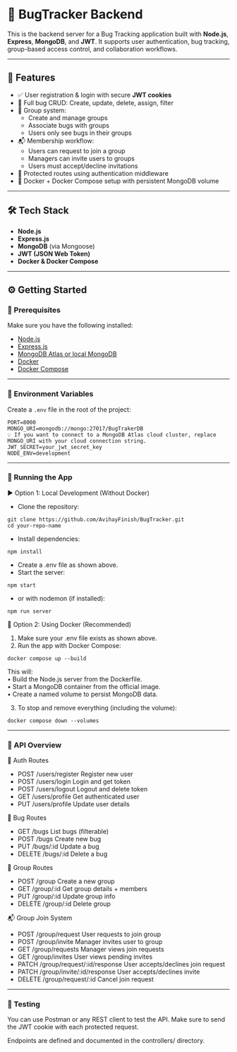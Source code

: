 # 🐞 BugTracker Backend

This is the backend server for a Bug Tracking application built with **Node.js**, **Express**, **MongoDB**, and **JWT**. It supports user authentication, bug tracking, group-based access control, and collaboration workflows.

---

## 🚀 Features

- ✅ User registration & login with secure **JWT cookies**
- 🐞 Full bug CRUD: Create, update, delete, assign, filter
- 👥 Group system:
  - Create and manage groups
  - Associate bugs with groups
  - Users only see bugs in their groups
- 📬 Membership workflow:
  - Users can request to join a group
  - Managers can invite users to groups
  - Users must accept/decline invitations
- 🔐 Protected routes using authentication middleware
- 🐳 Docker + Docker Compose setup with persistent MongoDB volume

---

## 🛠 Tech Stack

- **Node.js**
- **Express.js**
- **MongoDB** (via Mongoose)
- **JWT (JSON Web Token)**
- **Docker & Docker Compose**

---

## ⚙️ Getting Started

### 🔧 Prerequisites

Make sure you have the following installed:

- [Node.js](https://nodejs.org/)
- [Express.js](https://expressjs.com/)
- [MongoDB Atlas or local MongoDB](https://www.mongodb.com/)
- [Docker](https://www.docker.com/)
- [Docker Compose](https://docs.docker.com/compose/)

---

### 📁 Environment Variables

Create a `.env` file in the root of the project:

```env
PORT=8000
MONGO_URI=mongodb://mongo:27017/BugTrakerDB
💡 If you want to connect to a MongoDB Atlas cloud cluster, replace MONGO_URI with your cloud connection string.
JWT_SECRET=your_jwt_secret_key
NODE_ENV=development
```

---

### 🧪 Running the App
▶️ Option 1: Local Development (Without Docker)
- Clone the repository:
```
git clone https://github.com/AvihayFinish/BugTracker.git
cd your-repo-name
```
- Install dependencies:
```
npm install
```
- Create a .env file as shown above.
- Start the server:
```
npm start
```
- or with nodemon (if installed):
```
npm run server
```

🐳 Option 2: Using Docker (Recommended)
1. Make sure your .env file exists as shown above.
2. Run the app with Docker Compose:
```
docker compose up --build
```
This will: <br>
• Build the Node.js server from the Dockerfile. <br>
• Start a MongoDB container from the official image. <br>
• Create a named volume to persist MongoDB data. <br>

3. To stop and remove everything (including the volume):
```
docker compose down --volumes
```

---

### 🔐 API Overview
🔑 Auth Routes
- POST	    /users/register	    Register new user
- POST	    /users/login	    Login and get token
- POST      /users/logout       Logout and delete token
- GET	    /users/profile	    Get authenticated user
- PUT       /users/profile      Update user details

🐞 Bug Routes
- GET	    /bugs	    List bugs (filterable)
- POST	    /bugs	    Create new bug
- PUT	    /bugs/:id	Update a bug
- DELETE	/bugs/:id	Delete a bug

👥 Group Routes
- POST	    /group	    Create a new group
- GET	    /group/:id	Get group details + members
- PUT	    /group/:id	Update group info
- DELETE	/group/:id	Delete group

📬 Group Join System
- POST	    /group/request	User requests to join group
- POST	    /group/invite	Manager invites user to group
- GET	    /group/requests	Manager views join requests
- GET	    /group/invites	User views pending invites
- PATCH	    /group/request/:id/response	User accepts/declines join request
- PATCH	    /group/invite/:id/response	User accepts/declines invite
- DELETE	/group/request/:id	Cancel join request

---

### 🧪 Testing
You can use Postman or any REST client to test the API. Make sure to send the JWT cookie with each protected request.

Endpoints are defined and documented in the controllers/ directory.